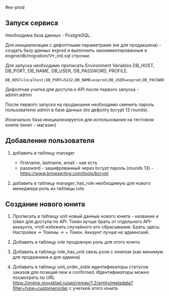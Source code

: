 #ex-prod

## Запуск сервиса

Необходима база данных - PostgreSQL.

Для инициализации с дефолтными параметрами (не для продакшена) - создать базу данных exprod и выполнить закомментированные 
в engine/db/migration/V*_init.sql строчки.

Для запуска необходимо прописать Environment Variables DB_HOST, DB_PORT, DB_NAME, DB_USER, DB_PASSWORD, PROFILE.
```
DB_HOST=localhost;DB_PORT=5432;DB_NAME=exprod;DB_USER=exprod;DB_PASSWORD=exprod;PROFILE=local
```

Дефолтная учетка для доступа к API после первого запуска - admin:admin

После первого запуска на продакшене необходимо сменить пароль пользователю admin в базе данных (по дефолту bcrypt 13 rounds).

Изначально база инициализируется для использования на тестовом юните (юнит - магазин)

## Добавление пользователя
1. добавить в таблицу manager 
    * firstname, lastname, email - как есть
    * password - зашифрованный через bcrypt пароль (rounds 13) - https://www.browserling.com/tools/bcrypt
    
1. добавить в таблицу manager_has_role необходимую для нового менеджера роль из таблицы role.

## Создание нового юнита

1. Прописать в таблицу unit новый данные нового юнита - название и token для доступа по API. 
   Токен лучше брать от отдельного API-аккаунта, чтоб избежать случайного его сбрасывания. Брать здесь: Настройки -> Токены -> + Токен.
   Аккаунт лучше не админский.
   
1. Добавить в таблицу role продажную роль для этого юнита

1. Добавить в таблицу role_has_unit связь роли с юнитом (как минимум для продажника и для админа)

1. Добавить в таблицу unit_order_state идентификаторы статусов заказов для позиций new и confirmed. 
   Идентификаторы можно посмотреть по URL https://online.moysklad.ru/api/remap/1.2/entity/metadata?filter=type=customerorder с учеткой этого юнита
   
   